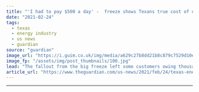 ```yaml
---
title: "'I had to pay $500 a day' -  freeze shows Texans true cost of unregulated power"
date: "2021-02-24"
tags: 
  - texas
  - energy industry
  - us news
  - guardian
source: "guardian"
image_url: "https://i.guim.co.uk/img/media/a629c27b8dd21b8c879c7529d10ee5b2830fb5a0/0_161_5077_3046/master/5077.jpg?width=460&quality=85&auto=format&fit=max&s=9ddba5d1f82372b878b7cb6f245aa8ff"
image_fp: "/assets/img/post_thumbnails/100.jpg"
lead: "The fallout from the big freeze left some customers owing thousands but, experts say, one way or another consumers will pay the price for the state’s vulnerable energy infrastructureAmid a deadly storm, Nathan Polk-Borgerding was terrified that Gridd..."
article_url: "https://www.theguardian.com/us-news/2021/feb/24/texas-energy-bills-scandal-snow-storm"
---
```


---
